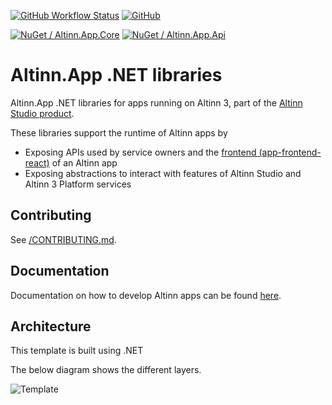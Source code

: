 [![GitHub Workflow Status](https://img.shields.io/github/actions/workflow/status/Altinn/app-lib-dotnet/dotnet-test.yml?branch=main)](https://github.com/Altinn/app-lib-dotnet/actions)
[![GitHub](https://img.shields.io/github/license/Altinn/app-lib-dotnet?style=flat-square)](https://github.com/Altinn/app-lib-dotnet/blob/main/LICENSE)<br/>

[![NuGet / Altinn.App.Core](https://img.shields.io/nuget/v/Altinn.App.Core?label=Altinn.App.Core)](https://www.nuget.org/packages/Altinn.App.Core)
[![NuGet / Altinn.App.Api](https://img.shields.io/nuget/v/Altinn.App.Api?label=Altinn.App.Api)](https://www.nuget.org/packages/Altinn.App.Api)

# Altinn.App .NET libraries

Altinn.App .NET libraries for apps running on Altinn 3, part of the [Altinn Studio product](https://docs.altinn.studio/altinn-studio/about/).

These libraries support the runtime of Altinn apps by

* Exposing APIs used by service owners and the [frontend (app-frontend-react)](https://github.com/Altinn/app-frontend-react) of an Altinn app
* Exposing abstractions to interact with features of Altinn Studio and Altinn 3 Platform services

## Contributing

See [/CONTRIBUTING.md](/CONTRIBUTING.md).

## Documentation

Documentation on how to develop Altinn apps can be found [here](https://docs.altinn.studio/).

## Architecture

This template is built using .NET

The below diagram shows the different layers.


![Template](https://raw.githubusercontent.com/Altinn/app-template-dotnet/main/apptemplate.drawio.svg)
